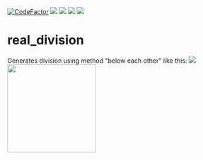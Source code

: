 [![CodeFactor](https://www.codefactor.io/repository/github/hexagoncore/real_division/badge)](#/)
[<img src="https://img.shields.io/github/license/HexagonCore/real_division">](#/)
[<img src="https://img.shields.io/github/stars/HexagonCore/real_division">](#/)
[<img src="https://img.shields.io/github/forks/HexagonCore/real_division">](#/)
[<img src="https://img.shields.io/github/issues/HexagonCore/real_division">](#/)

# real_division
 Generates division using method "below each other" like this:
 [<img src="https://user-images.githubusercontent.com/60501493/168463031-6f2a3da7-543f-4f3c-9cdf-245c8510b9c0.png">](#/)
 <img src="https://user-images.githubusercontent.com/60501493/168463031-6f2a3da7-543f-4f3c-9cdf-245c8510b9c0.png" width="200" height="200" />
